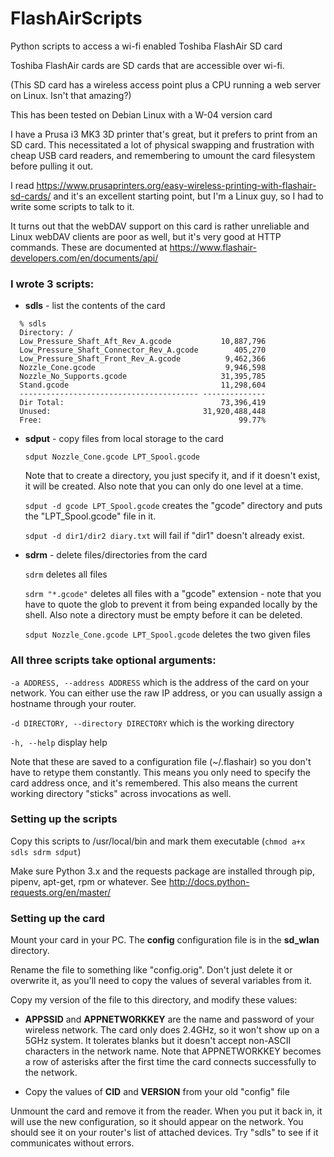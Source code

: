 # FlashAirScripts
Python scripts to access a wi-fi enabled Toshiba FlashAir SD card

Toshiba FlashAir cards are SD cards that are accessible over wi-fi.

(This SD card has a wireless access point plus a CPU running a web server on
Linux. Isn't that amazing?)

This has been tested on Debian Linux with a W-04 version card

I have a Prusa i3 MK3 3D printer that's great, but it prefers to print from an
SD card. This necessitated a lot of physical swapping and frustration with
cheap USB card readers, and remembering to umount the card filesystem before
pulling it out.

I read
https://www.prusaprinters.org/easy-wireless-printing-with-flashair-sd-cards/
and it's an excellent starting point, but I'm a Linux guy, so I had to write
some scripts to talk to it.

It turns out that the webDAV support on this card is rather unreliable and
Linux webDAV clients are poor as well, but it's very good at HTTP
commands. These are documented at
https://www.flashair-developers.com/en/documents/api/

### I wrote 3 scripts:

* **sdls**  - list the contents of the card

```
  % sdls
  Directory: /
  Low_Pressure_Shaft_Aft_Rev_A.gcode           10,887,796
  Low_Pressure_Shaft_Connector_Rev_A.gcode        405,270
  Low_Pressure_Shaft_Front_Rev_A.gcode          9,462,366
  Nozzle_Cone.gcode                             9,946,598
  Nozzle_No_Supports.gcode                     31,395,785
  Stand.gcode                                  11,298,604
  ---------------------------------------- --------------
  Dir Total:                                   73,396,419
  Unused:                                  31,920,488,448
  Free:                                            99.77%
```

* **sdput** - copy files from local storage to the card

  `sdput Nozzle_Cone.gcode LPT_Spool.gcode`

  Note that to create a directory, you just specify it, and if it doesn't
  exist, it will be created. Also note that you can only do one level at a
  time.

  `sdput -d gcode LPT_Spool.gcode` creates the "gcode" directory and puts the
  "LPT_Spool.gcode" file in it.

  `sdput -d dir1/dir2 diary.txt` will fail if "dir1" doesn't already exist.

* **sdrm** - delete files/directories from the card

  `sdrm` deletes all files

  `sdrm "*.gcode"` deletes all files with a "gcode" extension - note that you
  have to quote the glob to prevent it from being expanded locally by the
  shell. Also note a directory must be empty before it can be deleted.

  `sdput Nozzle_Cone.gcode LPT_Spool.gcode` deletes the two given files

### All three scripts take optional arguments:

`-a ADDRESS, --address ADDRESS` which is the address of the card on your
network. You can either use the raw IP address, or you can usually assign a
hostname through your router.

`-d DIRECTORY, --directory DIRECTORY` which is the working directory

`-h, --help` display help

Note that these are saved to a configuration file (~/.flashair) so you don't
have to retype them constantly. This means you only need to specify the card
address once, and it's remembered. This also means the current working
directory "sticks" across invocations as well.

### Setting up the scripts

Copy this scripts to /usr/local/bin and mark them executable (`chmod a+x sdls sdrm sdput`)

Make sure Python 3.x and the requests package are installed through pip,
pipenv, apt-get, rpm or whatever. See
http://docs.python-requests.org/en/master/

### Setting up the card

Mount your card in your PC. The **config** configuration file is in the
**sd_wlan** directory.

Rename the file to something like "config.orig". Don't just delete it or
overwrite it, as you'll need to copy the values of several variables from it.

Copy my version of the file to this directory, and modify these values:

* **APPSSID** and **APPNETWORKKEY** are the name and password of your wireless
  network.  The card only does 2.4GHz, so it won't show up on a 5GHz system.
  It tolerates blanks but it doesn't accept non-ASCII characters in the
  network name. Note that APPNETWORKKEY becomes a row of asterisks after the
  first time the card connects successfully to the network.

* Copy the values of **CID** and **VERSION** from your old "config" file

Unmount the card and remove it from the reader. When you put it back in, it
will use the new configuration, so it should appear on the network. You should
see it on your router's list of attached devices. Try "sdls" to see if it
communicates without errors.
